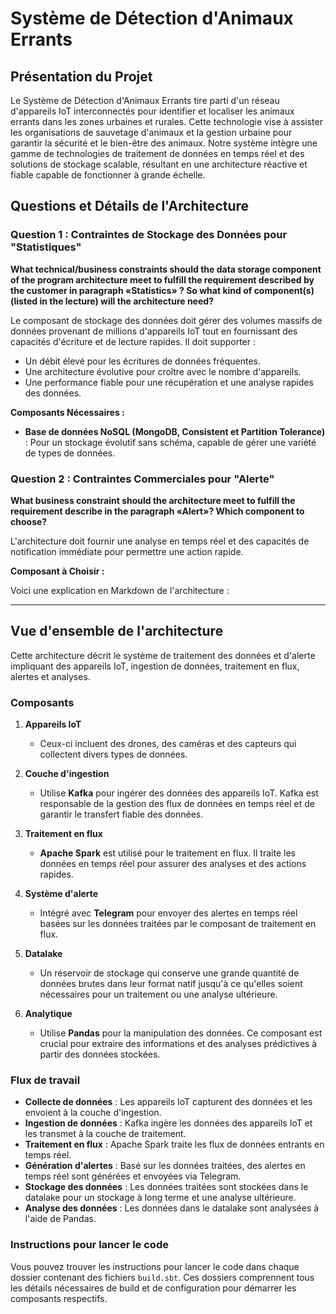 # Système de Détection d'Animaux Errants

## Présentation du Projet
Le Système de Détection d'Animaux Errants tire parti d'un réseau d'appareils IoT interconnectés pour identifier et localiser les animaux errants dans les zones urbaines et rurales. Cette technologie vise à assister les organisations de sauvetage d'animaux et la gestion urbaine pour garantir la sécurité et le bien-être des animaux. Notre système intègre une gamme de technologies de traitement de données en temps réel et des solutions de stockage scalable, résultant en une architecture réactive et fiable capable de fonctionner à grande échelle.

## Questions et Détails de l'Architecture

### Question 1 : Contraintes de Stockage des Données pour "Statistiques"
**What technical/business constraints should the data storage component of the program architecture meet to fulfill the requirement described by the customer in paragraph «Statistics» ? 
So what kind of component(s) (listed in the lecture) will the architecture need?**

Le composant de stockage des données doit gérer des volumes massifs de données provenant de millions d'appareils IoT tout en fournissant des capacités d'écriture et de lecture rapides. Il doit supporter :

- Un débit élevé pour les écritures de données fréquentes.
- Une architecture évolutive pour croître avec le nombre d'appareils.
- Une performance fiable pour une récupération et une analyse rapides des données.

**Composants Nécessaires :**

- **Base de données NoSQL (MongoDB, Consistent et Partition Tolerance)** : Pour un stockage évolutif sans schéma, capable de gérer une variété de types de données.

### Question 2 : Contraintes Commerciales pour "Alerte"
**What business constraint should the architecture meet to fulfill the requirement describe in the paragraph «Alert»? Which component to choose?**

L'architecture doit fournir une analyse en temps réel et des capacités de notification immédiate pour permettre une action rapide.

**Composant à Choisir :**

Voici une explication en Markdown de l'architecture :

---

## Vue d'ensemble de l'architecture

Cette architecture décrit le système de traitement des données et d'alerte impliquant des appareils IoT, ingestion de données, traitement en flux, alertes et analyses.

### Composants

1. **Appareils IoT**
    - Ceux-ci incluent des drones, des caméras et des capteurs qui collectent divers types de données.
    
2. **Couche d'ingestion**
    - Utilise **Kafka** pour ingérer des données des appareils IoT. Kafka est responsable de la gestion des flux de données en temps réel et de garantir le transfert fiable des données.
    
3. **Traitement en flux**
    - **Apache Spark** est utilisé pour le traitement en flux. Il traite les données en temps réel pour assurer des analyses et des actions rapides.
    
4. **Système d'alerte**
    - Intégré avec **Telegram** pour envoyer des alertes en temps réel basées sur les données traitées par le composant de traitement en flux.
    
5. **Datalake**
    - Un réservoir de stockage qui conserve une grande quantité de données brutes dans leur format natif jusqu'à ce qu'elles soient nécessaires pour un traitement ou une analyse ultérieure.
    
6. **Analytique**
    - Utilise **Pandas** pour la manipulation des données. Ce composant est crucial pour extraire des informations et des analyses prédictives à partir des données stockées.

### Flux de travail

- **Collecte de données** : Les appareils IoT capturent des données et les envoient à la couche d'ingestion.
- **Ingestion de données** : Kafka ingère les données des appareils IoT et les transmet à la couche de traitement.
- **Traitement en flux** : Apache Spark traite les flux de données entrants en temps réel.
- **Génération d'alertes** : Basé sur les données traitées, des alertes en temps réel sont générées et envoyées via Telegram.
- **Stockage des données** : Les données traitées sont stockées dans le datalake pour un stockage à long terme et une analyse ultérieure.
- **Analyse des données** : Les données dans le datalake sont analysées à l'aide de Pandas.

### Instructions pour lancer le code

Vous pouvez trouver les instructions pour lancer le code dans chaque dossier contenant des fichiers `build.sbt`. Ces dossiers comprennent tous les détails nécessaires de build et de configuration pour démarrer les composants respectifs.
